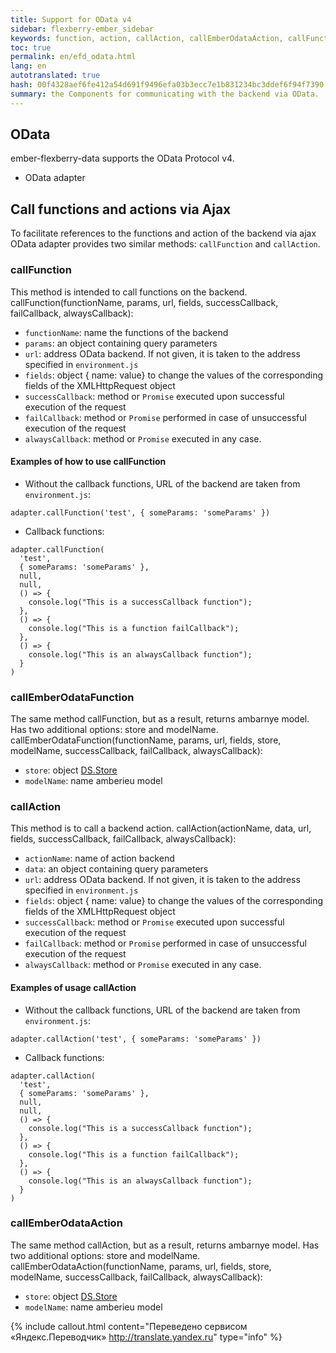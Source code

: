 ```yaml
---
title: Support for OData v4
sidebar: flexberry-ember_sidebar
keywords: function, action, callAction, callEmberOdataAction, callFunction, callEmberOdataFunction
toc: true
permalink: en/efd_odata.html
lang: en
autotranslated: true
hash: 00f4328aef6fe412a54d691f9496efa03b3ecc7e1b831234bc3ddef6f94f7390
summary: the Components for communicating with the backend via OData.
---
```


## OData

ember-flexberry-data supports the OData Protocol v4.

* OData adapter

## Call functions and actions via Ajax

To facilitate references to the functions and action of the backend via ajax OData adapter provides two similar methods: `callFunction` and `callAction`.

### callFunction

This method is intended to call functions on the backend. callFunction(functionName, params, url, fields, successCallback, failCallback, alwaysCallback):

* `functionName`: name the functions of the backend
* `params`: an object containing query parameters
* `url`: address OData backend. If not given, it is taken to the address specified in `environment.js`
* `fields`: object { name: value} to change the values of the corresponding fields of the XMLHttpRequest object
* `successCallback`: method or `Promise` executed upon successful execution of the request
* `failCallback`: method or `Promise` performed in case of unsuccessful execution of the request
* `alwaysCallback`: method or `Promise` executed in any case.

#### Examples of how to use callFunction

* Without the callback functions, URL of the backend are taken from `environment.js`:
```
adapter.callFunction('test', { someParams: 'someParams' })
```
* Callback functions:

```
adapter.callFunction(
  'test',
  { someParams: 'someParams' },
  null,
  null,
  () => {
    console.log("This is a successCallback function");
  },
  () => {
    console.log("This is a function failCallback");
  },
  () => {
    console.log("This is an alwaysCallback function");
  }
)
```

### callEmberOdataFunction

The same method callFunction, but as a result, returns ambarnye model. Has two additional options: store and modelName. callEmberOdataFunction(functionName, params, url, fields, store, modelName, successCallback, failCallback, alwaysCallback):

* `store`: object [DS.Store](https://emberjs.com/api/ember-data/release/classes/DS.Store)
* `modelName`: name amberieu model

### callAction

This method is to call a backend action. callAction(actionName, data, url, fields, successCallback, failCallback, alwaysCallback):

* `actionName`: name of action backend
* `data`: an object containing query parameters
* `url`: address OData backend. If not given, it is taken to the address specified in `environment.js`
* `fields`: object { name: value} to change the values of the corresponding fields of the XMLHttpRequest object
* `successCallback`: method or `Promise` executed upon successful execution of the request
* `failCallback`: method or `Promise` performed in case of unsuccessful execution of the request
* `alwaysCallback`: method or `Promise` executed in any case.

#### Examples of usage callAction

* Without the callback functions, URL of the backend are taken from `environment.js`:
```
adapter.callAction('test', { someParams: 'someParams' })
```
* Callback functions:

```
adapter.callAction(
  'test',
  { someParams: 'someParams' },
  null,
  null,
  () => {
    console.log("This is a successCallback function");
  },
  () => {
    console.log("This is a function failCallback");
  },
  () => {
    console.log("This is an alwaysCallback function");
  }
)
```

### callEmberOdataAction

The same method callAction, but as a result, returns ambarnye model. Has two additional options: store and modelName. callEmberOdataAction(functionName, params, url, fields, store, modelName, successCallback, failCallback, alwaysCallback):

* `store`: object [DS.Store](https://emberjs.com/api/ember-data/release/classes/DS.Store)
* `modelName`: name amberieu model



{% include callout.html content="Переведено сервисом «Яндекс.Переводчик» <http://translate.yandex.ru>" type="info" %}